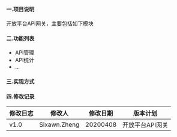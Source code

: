 #### 一.项目说明
开放平台API网关，主要包括如下模块


#### 二.功能列表
- API管理
- API统计
- ...

#### 三.实现方式

#### 四.修改记录

|修改日志 | 修改人 | 修改日期|版本计划|
|----|----|----        |---|
|v1.0|Sixawn.Zheng|20200408| 开放平台API网关 |